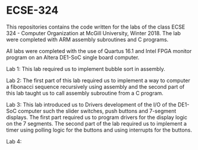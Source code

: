 # ECSE-324
This repositories contains the code written for the labs of the class ECSE 324 - Computer Organization at McGill University, Winter 2018. The lab were completed with ARM assembly subroutines and C programs.

All labs were completed with the use of Quartus 16.1 and Intel FPGA monitor program on an Altera DE1-SoC single board computer.

Lab 1:
This lab required us to implement bubble sort in assembly.

Lab 2:
The first part of this lab required us to implement a way to computer a fibonacci sequence recursively using assembly and the second part of this lab taught us to call assembly subroutine from a C program.

Lab 3:
This lab introduced us to Drivers development of the I/O of the DE1-SoC computer such the slider switches, push buttons and 7-segment displays. The first part required us to program drivers for the display logic on the 7 segments. The second part of the lab required us to implement a timer using polling logic for the buttons and using interrupts for the buttons. 

Lab 4:
